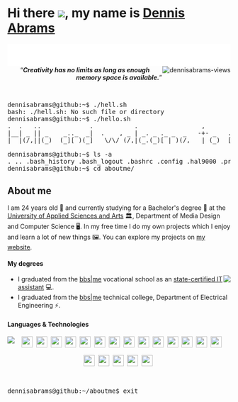 # Hi there <img src="https://media.giphy.com/media/hvRJCLFzcasrR4ia7z/giphy.gif" width="28px"/>, my name is [Dennis Abrams][profile]
<img 
  align="left"
  src="https://github.com/dennisabrams/dennisabrams/blob/main/images/typing.svg"
  alt="Software Development"
/>
<img
  align="right"
  src="https://komarev.com/ghpvc/?username=dennisabrams&color=58A6FF&style=for-the-badge"
  alt="dennisabrams-views"
/>
<br/><br/>
<p align="center"><q><i><b>Creativity has no limits as long as enough memory space is available.</b></i></q></p>
<br/>
<pre>
dennisabrams@github:~$ ./hell.sh
bash: ./hell.sh: No such file or directory
dennisabrams@github:~$ ./hello.sh
.  .   ..             .           .                 ,                .__   , .  .   .             ._ .    | 
|__| _ || _    _.._  _|  .    , _ | _. _ ._ _  _   -+- _   ._ _   .  [ __*-+-|__|. .|_   ._ ._. _ |,*| _  | 
|  |(/,||(_)  (_][ )(_]   \/\/ (/,|(_.(_)[ | )(/,   | (_)  [ | )\_|  [_./| | |  |(_|[_)  [_)[  (_)| ||(/, * 
                                                                ._|                      |                 
dennisabrams@github:~$ ls -a
. .. .bash_history .bash_logout .bashrc .config .hal9000 .profile .viminfo aboutme hello.sh projects repositories
dennisabrams@github:~$ cd aboutme/
</pre>
<h2>About me</h2>
<p>
I am 24 years old 🎈 and currently studying for a Bachelor's degree 📃 at the <a href="https://www.hs-hannover.de/en/">University of Applied Sciences and Arts</a> 🏛, Department of Media Design and Computer Science 🖥️. In my free time I do my own projects which I enjoy and learn a lot of new things 🖼. You can explore my projects on <a href="https://dennis-abrams.com">my website</a>.
</p>
<h4>My degrees</h4>
<img align="right" src="https://github-readme-stats-sigma-five.vercel.app/api?username=dennisabrams&show_icons=true&bg_color=00000000&hide_border=true&count_private=true&hide=issues,contribs&hide_title=true&text_color=c9d1d9&title_color=58a6ff&icon_color=58a6ff" />
<ul>
  <li>
    I graduated from the <a href="https://bbs-me.de/index.php/berufsfachschule-informationstechn-assisitentin-bfi-2-2/">bbs|me</a> vocational school as an <a href="https://europa.eu/europass/en/courses/qualification/1fd81238-6658-49c3-80e6-40dae614ca85">state-certified IT assistant</a> 💻.
  </li>
  <li>
    I graduated from the <a href="https://bbs-me.de/index.php/startseite-dev-dropdown/fachoberschule-technik/">bbs|me</a> technical college, Department of Electrical Engineering ⚡.
  </li>
</ul>
<h4>Languages & Technologies</h4>
<img align="left" src="https://github-readme-stats-sigma-five.vercel.app/api/top-langs/?username=dennisabrams&layout=compact&langs_count=6&bg_color=00000000&hide_border=true&hide_title=true&text_color=c9d1d9" />

<div align="center">
<code><img src="https://cdn.jsdelivr.net/gh/devicons/devicon/icons/c/c-original.svg" width="25" height="25"/></code>&nbsp;
<code><img src="https://cdn.jsdelivr.net/gh/devicons/devicon/icons/python/python-original.svg" width="25" height="25"/></code>&nbsp;
<code><img src="https://cdn.jsdelivr.net/gh/devicons/devicon/icons/java/java-original.svg" width="25" height="25"/></code>&nbsp;
<code><img src="https://user-images.githubusercontent.com/122950707/224746123-1e2887c3-d31e-48b2-9082-ff176cad5bd0.png" width="25" height="25"/></code>&nbsp;
<code><img src="https://cdn.jsdelivr.net/gh/devicons/devicon/icons/mysql/mysql-original.svg" width="25" height="25"/></code>&nbsp;
<code><img src="https://cdn.jsdelivr.net/gh/devicons/devicon/icons/postgresql/postgresql-plain.svg" width="25" height="25"/></code>&nbsp;
<code><img src="https://cdn.jsdelivr.net/gh/devicons/devicon/icons/php/php-original.svg" width="25" height="25"/></code>&nbsp;
<code><img src="https://user-images.githubusercontent.com/122950707/224746668-4b67c94b-146e-4f41-80c1-27b5b8c39819.png" width="25" height="25"/></code>&nbsp;
<code><img src="https://user-images.githubusercontent.com/122950707/224748670-04706379-2d4c-41fd-be7c-dc0b9f3ea133.png" width="25" height="25"/></code>&nbsp;
<code><img src="https://cdn.jsdelivr.net/gh/devicons/devicon/icons/git/git-original.svg" width="25" height="25"/></code>&nbsp;
<code><img src="https://cdn.jsdelivr.net/gh/devicons/devicon/icons/html5/html5-original.svg" width="25" height="25"/></code>&nbsp;
<code><img src="https://cdn.jsdelivr.net/gh/devicons/devicon/icons/css3/css3-original.svg" width="25" height="25"/></code>&nbsp;
<code><img src="https://cdn.jsdelivr.net/gh/devicons/devicon/icons/javascript/javascript-original.svg" width="25" height="25"/></code>&nbsp;
<code><img src="https://cdn.jsdelivr.net/gh/devicons/devicon/icons/typescript/typescript-original.svg" width="25" height="25"/></code>&nbsp;
  
<code><img src="https://user-images.githubusercontent.com/122950707/224750680-8facda47-719f-4eb3-bc3d-6b85d4f0e499.png" width="25" height="25"/></code>&nbsp;
<code><img src="https://cdn.jsdelivr.net/gh/devicons/devicon/icons/tailwindcss/tailwindcss-plain.svg" width="25" height="25"/></code>&nbsp;
<code><img src="https://user-images.githubusercontent.com/122950707/224752240-9c723bd1-375f-417b-9e42-a61261ec529f.png" width="25" height="25"/></code>&nbsp;
<code><img src="https://cdn.jsdelivr.net/gh/devicons/devicon/icons/react/react-original.svg" width="25" height="25"/></code>&nbsp;
<code><img src="https://user-images.githubusercontent.com/122950707/224753389-327ee6b1-56e3-442c-8265-67fbf197f93a.png" width="25" height="25"/></code>&nbsp;
</div>
<br>
<pre>
dennisabrams@github:~/aboutme$ exit
</pre>

[profile]: https://github.com/dennisabrams
